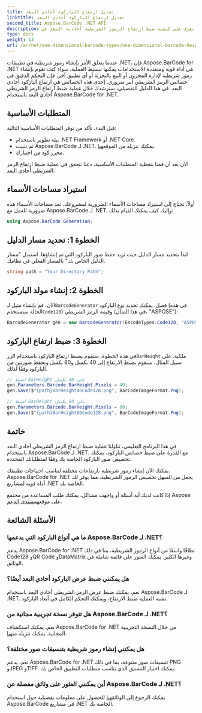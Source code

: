 ```yaml
---
title: تعديل ارتفاع الباركود أحادي البعد
linktitle: تعديل ارتفاع الباركود أحادي البعد
second_title: Aspose.BarCode .NET API
description: تعرف على كيفية ضبط ارتفاع الرموز الشريطية أحادية البعد في .NET باستخدام Aspose.BarCode للتخصيص الدقيق. قم بإنشاء رموز شريطية مثالية دون عناء!
type: docs
weight: 13
url: /ar/net/one-dimensional-barcode-types/one-dimensional-barcode-height-adjustment/
---
```


عندما يتعلق الأمر بإنشاء رموز شريطية في تطبيقات .NET، فإن Aspose.BarCode for .NET هي أداة قوية ومتعددة الاستخدامات يمكنها تبسيط العملية. سواء كنت تقوم بإنشاء رموز شريطية لإدارة المخزون أو البيع بالتجزئة أو أي تطبيق آخر، فإن التحكم الدقيق في خصائص الرمز الشريطي أمر ضروري. إحدى هذه الخصائص هي ارتفاع الباركود أحادي البعد. في هذا الدليل التفصيلي، سنرشدك خلال عملية ضبط ارتفاع الرمز الشريطي أحادي البعد باستخدام Aspose.BarCode for .NET.

## المتطلبات الأساسية

قبل البدء، تأكد من توفر المتطلبات الأساسية التالية:

- بيئة تطوير باستخدام .NET Framework أو .NET Core.
-  تم تثبيت Aspose.BarCode لـ .NET. يمكنك تنزيله من الموقع[هنا](https://releases.aspose.com/barcode/net/).
- محرر كود من اختيارك.

الآن بعد أن قمنا بتغطية المتطلبات الأساسية، دعنا نتعمق في عملية ضبط ارتفاع الرمز الشريطي أحادي البعد.

## استيراد مساحات الأسماء

أولاً، تحتاج إلى استيراد مساحات الأسماء الضرورية لمشروعك. تعد مساحات الأسماء هذه ضرورية للعمل مع Aspose.BarCode لـ .NET. وإليك كيف يمكنك القيام بذلك:

```csharp
using Aspose.BarCode.Generation;
```

## الخطوة 1: تحديد مسار الدليل

ابدأ بتحديد مسار الدليل حيث تريد حفظ صور الباركود التي تم إنشاؤها. استبدل "مسار الدليل الخاص بك" بالمسار الفعلي في نظامك.

```csharp
string path = "Your Directory Path";
```

## الخطوة 2: إنشاء مولد الباركود

 الآن، قم بإنشاء مثيل لـ`BarcodeGenerator` فصل. يمكنك تحديد نوع الباركود (في هذه الحالة سنستخدم`Code128`) وقيمة الرمز الشريطي (في هذا المثال، "ASPOSE").

```csharp
BarcodeGenerator gen = new BarcodeGenerator(EncodeTypes.Code128, "ASPOSE");
```

## الخطوة 3: ضبط ارتفاع الباركود

 في هذه الخطوة، ستقوم بضبط ارتفاع الباركود باستخدام الزر`BarHeight` ملكية. على سبيل المثال، سنقوم بضبط الارتفاع إلى 40 بكسل و80 بكسل ونحفظ صورتين من الباركود وفقًا لذلك.

```csharp
// اضبط BarHeight على 40 بكسل
gen.Parameters.Barcode.BarHeight.Pixels = 40;
gen.Save($"{path}BarHeight40Code128.png", BarCodeImageFormat.Png);

// اضبط BarHeight على 80 بكسل
gen.Parameters.Barcode.BarHeight.Pixels = 80;
gen.Save($"{path}BarHeight80Code128.png", BarCodeImageFormat.Png);
```

## خاتمة

في هذا البرنامج التعليمي، تناولنا عملية ضبط ارتفاع الرمز الشريطي أحادي البعد باستخدام Aspose.BarCode لـ .NET. مع القدرة على ضبط خصائص الباركود، يمكنك تخصيص صور الباركود الخاصة بك وفقًا لمتطلباتك المحددة.

يمكنك الآن إنشاء رموز شريطية بارتفاعات مختلفة لتناسب احتياجات تطبيقك. Aspose.BarCode for .NET يجعل من السهل تخصيص الرموز الشريطية، مما يوفر لك أداة قوية لمشاريع .NET الخاصة بك.

 إذا كانت لديك أية أسئلة أو واجهت مشاكل، يمكنك طلب المساعدة من مجتمع Aspose على موقعهم[منتدى الدعم](https://forum.aspose.com/c/barcode/13).

## الأسئلة الشائعة

### ما هي أنواع الباركود التي يدعمها Aspose.BarCode لـ .NET؟
يدعم Aspose.BarCode for .NET نطاقًا واسعًا من أنواع الرموز الشريطية، بما في ذلك Code128 وQR Code وDataMatrix وغيرها الكثير. يمكنك العثور على قائمة شاملة في الوثائق.

### هل يمكنني ضبط عرض الباركود أحادي البعد أيضًا؟
نعم، يمكنك ضبط عرض الرمز الشريطي أحادي البعد باستخدام Aspose.BarCode لـ .NET. تشبه العملية ضبط الارتفاع، ويمكنك التحكم الكامل في أبعاد الباركود.

### هل تتوفر نسخة تجريبية مجانية من Aspose.BarCode لـ .NET؟
 نعم، يمكنك استكشاف Aspose.BarCode for .NET من خلال النسخة التجريبية المجانية. يمكنك تنزيله من[هنا](https://releases.aspose.com/).

### هل يمكنني إنشاء رموز شريطية بتنسيقات صور مختلفة؟
نعم، يدعم Aspose.BarCode for .NET تنسيقات صور متنوعة، بما في ذلك PNG وJPEG وTIFF. يمكنك اختيار التنسيق الذي يناسب متطلبات التطبيق الخاص بك.

### أين يمكنني العثور على وثائق مفصلة عن Aspose.BarCode لـ .NET؟
 يمكنك الرجوع إلى الوثائق[هنا](https://reference.aspose.com/barcode/net/) للحصول على معلومات تفصيلية حول استخدام Aspose.BarCode في مشاريع .NET الخاصة بك.
